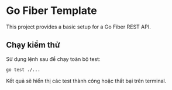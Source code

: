# Go Fiber Template

This project provides a basic setup for a Go Fiber REST API.

## Chạy kiểm thử

Sử dụng lệnh sau để chạy toàn bộ test:

```bash
go test ./...
```

Kết quả sẽ hiển thị các test thành công hoặc thất bại trên terminal.
